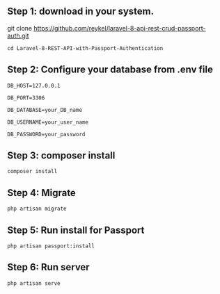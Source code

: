 <h2>Step 1: download in your system.</h2>  

git clone https://github.com/reykel/laravel-8-api-rest-crud-passport-auth.git

    cd Laravel-8-REST-API-with-Passport-Authentication

<h2>Step 2: Configure your database from .env file</h2> 

    DB_HOST=127.0.0.1

    DB_PORT=3306
    
    DB_DATABASE=your_DB_name
    
    DB_USERNAME=your_user_name
    
    DB_PASSWORD=your_password

<h2>Step 3: composer install</h2> 
    
    composer install

<h2>Step 4: Migrate</h2> 
    
    php artisan migrate

<h2>Step 5: Run install for Passport</h2>  

    php artisan passport:install

<h2>Step 6: Run server</h2>  

    php artisan serve

